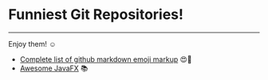 # Funniest Git Repositories!
________________________________________

Enjoy them! :relaxed:


-	[Complete list of github markdown emoji markup](https://gist.github.com/rxaviers/7360908) :heart_eyes::muscle:
- [Awesome JavaFX](https://github.com/mhrimaz/AwesomeJavaFX) :books:
